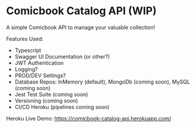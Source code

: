 # Comicbook Catalog API (WIP)
A simple Comicbook API to manage your valuable collection!

Features Used:
* Typescript
* Swagger UI Documentation (or other?)
* JWT Authentication
* Logging?
* PROD/DEV Settings?
* Database Repos: InMemory (default), MongoDb (coming soon), MySQL (coming soon)
* Jest Test Suite (coming soon)
* Versioning (coming soon)
* CI/CD Heroku (pipelines coming soon)

Heroku Live Demo:
https://comicbook-catalog-api.herokuapp.com/


